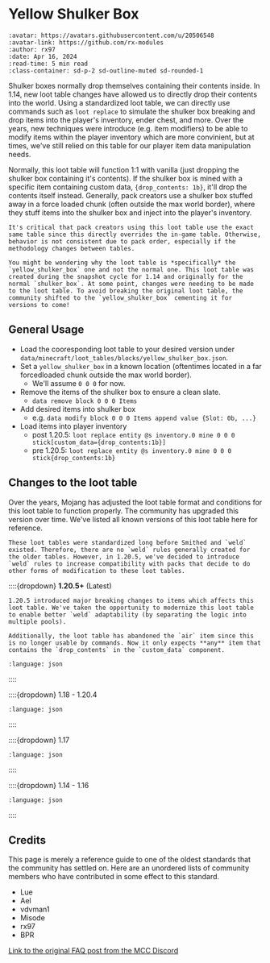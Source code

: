 # Yellow Shulker Box

```{article-info}
:avatar: https://avatars.githubusercontent.com/u/20506548
:avatar-link: https://github.com/rx-modules
:author: rx97
:date: Apr 16, 2024
:read-time: 5 min read
:class-container: sd-p-2 sd-outline-muted sd-rounded-1
```

Shulker boxes normally drop themselves containing their contents inside. In 1.14, new loot table changes have allowed us to directly drop their contents into the world. Using a standardized loot table, we can directly use commands such as `loot replace` to simulate the shulker box breaking and drop items into the player's inventory, ender chest, and more. Over the years, new techniques were introduce (e.g. item modifiers) to be able to modify items within the player inventory which are more convinient, but at times, we've still relied on this table for our player item data manipulation needs.

Normally, this loot table will function 1:1 with vanilla (just dropping the shulker box containing it's contents). If the shulker box is mined with a specific item containing custom data, `{drop_contents: 1b}`, it'll drop the contents itself instead. Generally, pack creators use a shulker box stuffed away in a force loaded chunk (often outside the max world border), where they stuff items into the shulker box and inject into the player's inventory.

```{important}
It's critical that pack creators using this loot table use the exact same table since this directly overrides the in-game table. Otherwise, behavior is not consistent due to pack order, especially if the methodology changes between tables.
```

```{hint}
You might be wondering why the loot table is *specifically* the `yellow_shulker_box` one and not the normal one. This loot table was created during the snapshot cycle for 1.14 and originally for the normal `shulker_box`. At some point, changes were needing to be made to the loot table. To avoid breaking the original loot table, the community shifted to the `yellow_shulker_box` cementing it for versions to come!
```

## General Usage

- Load the cooresponding loot table to your desired version under `data/minecraft/loot_tables/blocks/yellow_shulker_box.json`.
- Set a `yellow_shulker_box` in a known location (oftentimes located in a far forcedloaded chunk outside the max world border).
  - We'll assume `0 0 0` for now.
- Remove the items of the shulker box to ensure a clean slate.
  - `data remove block 0 0 0 Items`
- Add desired items into shulker box
  - e.g. `data modify block 0 0 0 Items append value {Slot: 0b, ...}`
- Load items into player inventory
  - post 1.20.5: `loot replace entity @s inventory.0 mine 0 0 0 stick[custom_data={drop_contents:1b}]`
  - pre 1.20.5: `loot replace entity @s inventory.0 mine 0 0 0 stick{drop_contents:1b}`

## Changes to the loot table

Over the years, Mojang has adjusted the loot table format and conditions for this loot table to function properly. The community has upgraded this version over time. We've listed all known versions of this loot table here for reference.

```{note}
These loot tables were standardized long before Smithed and `weld` existed. Therefore, there are no `weld` rules generally created for the older tables. However, in 1.20.5, we've decided to introduce `weld` rules to increase compatibility with packs that decide to do other forms of modification to these loot tables.
```

::::{dropdown} **1.20.5+** (Latest)

```{important}
1.20.5 introduced major breaking changes to items which affects this loot table. We've taken the opportunity to modernize this loot table to enable better `weld` adaptability (by separating the logic into multiple pools).

Additionally, the loot table has abandoned the `air` item since this is no longer usable by commands. Now it only expects **any** item that contains the `drop_contents` in the `custom_data` component.
```

```{literalinclude} tables/1.20.5.json
:language: json
```

::::

::::{dropdown} 1.18 - 1.20.4

```{literalinclude} tables/1.18-1.20.4.json
:language: json
```

::::

::::{dropdown} 1.17

```{literalinclude} tables/1.17.json
:language: json
```

::::

::::{dropdown} 1.14 - 1.16

```{literalinclude} tables/1.14-1.16.json
:language: json
```

::::

## Credits

This page is merely a reference guide to one of the oldest standards that the community has settled on. Here are an unordered lists of community members who have contributed in some effect to this standard.

- Lue
- Ael
- vdvman1
- Misode
- rx97
- BPR

[Link to the original FAQ post from the MCC Discord](https://discord.com/channels/154777837382008833/157097006500806656/655840284189392902)
